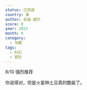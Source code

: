 ```yaml
---
status: 已完成
country: 美
author: 安迪·威尔
score: 8
year: 2023
month: 6
category:
  - 书籍
tags:
  - 科幻
  - 冒险
---
```

8/10 强烈推荐

你说得对，但是火星种土豆真的酷毙了。
